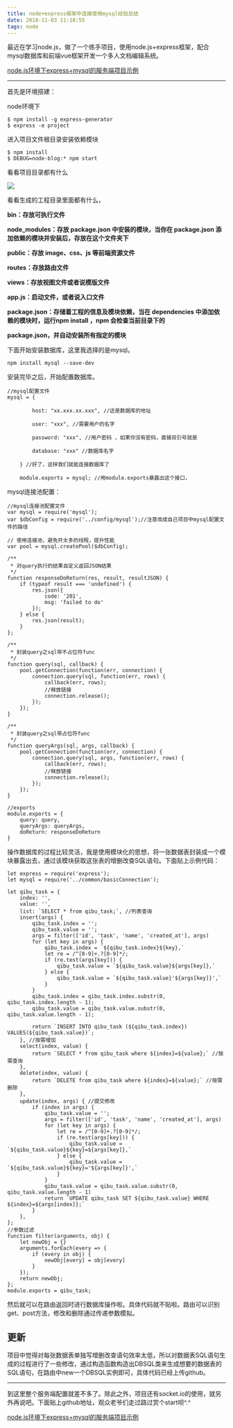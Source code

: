 ```yaml
---
title: node+express框架中连接使用mysql经验总结
date: 2018-11-03 11:18:55
tags: node
---
```

最近在学习node.js，做了一个练手项目，使用node.js+express框架，配合mysql数据库和前端vue框架开发一个多人文档编辑系统。

[node.js环境下express+mysql的服务端项目示例](https://github.com/lihao336991/node-express-mysql)
<hr/>

首先是环境搭建：

node环境下
    
    $ npm install -g express-generator
    $ express -e project
<!--more-->

进入项目文件根目录安装依赖模块

    $ npm install
    $ DEBUG=node-blog:* npm start
看看项目目录都有什么

![](https://user-gold-cdn.xitu.io/2018/11/8/166f27bb357d70b7?w=208&h=391&f=png&s=17022)


看看生成的工程目录里面都有什么，

**bin：存放可执行文件**

**node_modules：存放 package.json 中安装的模块，当你在 package.json 添加依赖的模块并安装后，存放在这个文件夹下**

**public：存放 image、css、js 等前端资源文件**

**routes：存放路由文件**

**views：存放视图文件或者说模版文件**

**app.js：启动文件，或者说入口文件**

**package.json：存储着工程的信息及模块依赖，当在 dependencies 中添加依赖的模块时，运行npm install ，npm 会检查当前目录下的**

**package.json，并自动安装所有指定的模块**

下面开始安装数据库，这里我选择的是mysql。

    npm install mysql --save-dev

安装完毕之后，开始配置数据库。

```
//mysql配置文件
mysql = {

        host: "xx.xxx.xx.xxx", //这是数据库的地址

        user: "xxx", //需要用户的名字

        password: "xxx", //用户密码 ，如果你没有密码，直接双引号就是

        database: "xxx" //数据库名字

    } //好了，这样我们就能连接数据库了
    
    module.exports = mysql; //用module.exports暴露出这个接口，
```
mysql连接池配置：
```
//mysql连接池配置文件
var mysql = require('mysql');
var $dbConfig = require('../config/mysql');//注意改成自己项目中mysql配置文件的路径

// 使用连接池，避免开太多的线程，提升性能
var pool = mysql.createPool($dbConfig);

/**
 * 对query执行的结果自定义返回JSON结果
 */
function responseDoReturn(res, result, resultJSON) {
    if (typeof result === 'undefined') {
        res.json({
            code: '201',
            msg: 'failed to do'
        });
    } else {
        res.json(result);
    }
};

/**
 * 封装query之sql带不占位符func
 */
function query(sql, callback) {
    pool.getConnection(function(err, connection) {
        connection.query(sql, function(err, rows) {
            callback(err, rows);
            //释放链接
            connection.release();
        });
    });
}

/**
 * 封装query之sql带占位符func
 */
function queryArgs(sql, args, callback) {
    pool.getConnection(function(err, connection) {
        connection.query(sql, args, function(err, rows) {
            callback(err, rows);
            //释放链接
            connection.release();
        });
    });
}

//exports
module.exports = {
    query: query,
    queryArgs: queryArgs,
    doReturn: responseDoReturn
}
```

操作数据库的过程比较灵活，我是使用模块化的思想，将一张数据表封装成一个模块暴露出去，通过该模块获取这张表的增删改查SQL语句。下面贴上示例代码：
```
let express = require('express');
let mysql = require('../common/basicConnection');

let qibu_task = {
    index: '',
    value: '',
    list: `SELECT * from qibu_task;`, //列表查询
    insert(args) {
        qibu_task.index = '';
        qibu_task.value = '';
        args = filter(['id', 'task', 'name', 'created_at'], args)
        for (let key in args) {
            qibu_task.index = `${qibu_task.index}${key},`
            let re = /^[0-9]+.?[0-9]*/;
            if (re.test(args[key])) {
                qibu_task.value = `${qibu_task.value}${args[key]},`
            } else {
                qibu_task.value = `${qibu_task.value}'${args[key]}',`
            }
        }
        qibu_task.index = qibu_task.index.substr(0, qibu_task.index.length - 1);
        qibu_task.value = qibu_task.value.substr(0, qibu_task.value.length - 1);

        return `INSERT INTO qibu_task (${qibu_task.index}) VALUES(${qibu_task.value})`;
    }, //按需增加
    select(index, value) {
        return `SELECT * from qibu_task where ${index}=${value};` //按需查询
    },
    delete(index, value) {
        return `DELETE from qibu_task where ${index}=${value};` //按需删除
    },
    update(index, args) { //提交修改
        if (index in args) {
            qibu_task.value = '';
            args = filter(['id', 'task', 'name', 'created_at'], args)
            for (let key in args) {
                let re = /^[0-9]+.?[0-9]*/;
                if (re.test(args[key])) {
                    qibu_task.value = `${qibu_task.value}${key}=${args[key]},`
                } else {
                    qibu_task.value = `${qibu_task.value}${key}='${args[key]}',`
                }
            }
            qibu_task.value = qibu_task.value.substr(0, qibu_task.value.length - 1)
            return `UPDATE qibu_task SET ${qibu_task.value} WHERE ${index}=${args[index]};`
        }
    },
};
//参数过滤
function filter(arguments, obj) {
    let newObj = {}
    arguments.forEach(every => {
        if (every in obj) {
            newObj[every] = obj[every]
        }
    });
    return newObj;
};
module.exports = qibu_task;
```
然后就可以在路由返回时进行数据库操作啦。具体代码就不贴啦。路由可以识别get、post方法，修改和删除通过传递参数模拟。

## 更新
项目中觉得对每张数据表单独写增删改查语句效率太低，所以对数据表SQL语句生成的过程进行了一些修改，通过构造函数构造出DBSQL类来生成想要的数据表的SQL语句，在路由中new一个DBSQL实例即可，具体代码已经上传github。


<hr/>
到这里整个服务端配置就差不多了。除此之外，项目还有socket.io的使用，就另外再说吧。下面贴上github地址，观众老爷们走过路过赏个start呗^.^

[node.js环境下express+mysql的服务端项目示例](https://github.com/lihao336991/node-express-mysql)
